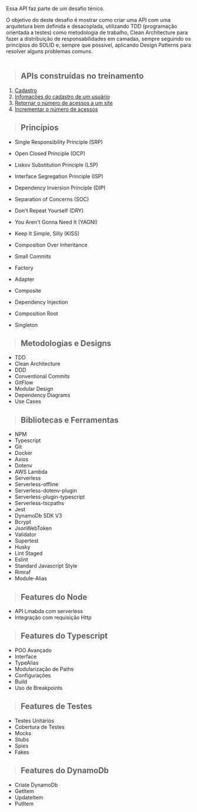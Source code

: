 Essa API faz parte de um desafio ténico.

O objetivo do deste desafio é mostrar como criar uma API com uma arquitetura bem definida e desacoplada, utilizando TDD (programação orientada a testes) como metodologia de trabalho, Clean Architecture para fazer a distribuição de responsabilidades em camadas, sempre seguindo os princípios do SOLID e, sempre que possível, aplicando Design Patterns para resolver alguns problemas comuns.
<br /><br />

> ## APIs construídas no treinamento

1. [Cadastro](./requirements/signup.md)
2. [Infomações do cadastro de um usuário](./requirements/user-info.md)
3. [Retornar o número de acessos a um site](./requirements/add-access-count.md)
4. [Incrementar o número de acessos](./requirements/incress-access-count.md)


> ## Princípios

* Single Responsibility Principle (SRP)
* Open Closed Principle (OCP)
* Liskov Substitution Principle (LSP)
* Interface Segregation Principle (ISP)
* Dependency Inversion Principle (DIP)
* Separation of Concerns (SOC)
* Don't Repeat Yourself (DRY)
* You Aren't Gonna Need It (YAGNI)
* Keep It Simple, Silly (KISS)
* Composition Over Inheritance
* Small Commits

* Factory
* Adapter
* Composite
* Dependency Injection
* Composition Root
* Singleton


> ## Metodologias e Designs

* TDD
* Clean Architecture
* DDD
* Conventional Commits
* GitFlow
* Modular Design
* Dependency Diagrams
* Use Cases

> ## Bibliotecas e Ferramentas

* NPM
* Typescript
* Git
* Docker
* Axios
* Dotenv
* AWS Lambda
* Serverless
* Serverless-offline
* Serverless-dotenv-plugin
* Serverless-plugin-typescript
* Serverless-tscpaths
* Jest
* DynamoDb SDK V3   
* Bcrypt
* JsonWebToken
* Validator
* Supertest
* Husky
* Lint Staged
* Eslint
* Standard Javascript Style
* Rimraf
* Module-Alias

> ## Features do Node

* API Lmabda com serverless
* Integração com requisição Http

> ## Features do Typescript

* POO Avançado
* Interface
* TypeAlias
* Modularização de Paths
* Configurações
* Build
* Uso de Breakpoints

> ## Features de Testes

* Testes Unitários
* Cobertura de Testes
* Mocks
* Stubs
* Spies
* Fakes

> ## Features do DynamoDb

* Criate DynamoDb
* GetItem
* UpdateItem
* PutItem